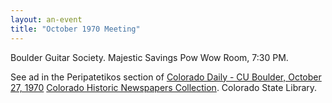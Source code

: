 ```yaml
---
layout: an-event
title: "October 1970 Meeting"
---
```

Boulder Guitar Society.  Majestic Savings Pow Wow Room, 7:30 PM.

See ad in the Peripatetikos section of
[Colorado Daily - CU Boulder, October 27, 1970](https://www.coloradohistoricnewspapers.org/?a=d&d=CDY19701027-01.2.36&srpos=5&e=-------en-20--1--img-txIN%7ctxCO%7ctxTA-%22boulder+guitar+society%22-------2------)
[Colorado Historic Newspapers Collection](https://www.coloradohistoricnewspapers.org/). Colorado State Library.

